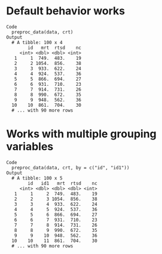 # Default behavior works

    Code
      preproc_data(data, crt)
    Output
      # A tibble: 100 x 4
            id   mrt  rtsd    nc
         <int> <dbl> <dbl> <int>
       1     1  749.  483.    19
       2     2 1054.  856.    38
       3     3  933.  622.    24
       4     4  924.  537.    36
       5     5  866.  694.    27
       6     6  931.  710.    23
       7     7  914.  731.    26
       8     8  990.  672.    35
       9     9  948.  562.    36
      10    10  861.  704.    30
      # ... with 90 more rows

# Works with multiple grouping variables

    Code
      preproc_data(data, crt, by = c("id", "id1"))
    Output
      # A tibble: 100 x 5
            id   id1   mrt  rtsd    nc
         <int> <dbl> <dbl> <dbl> <int>
       1     1     2  749.  483.    19
       2     2     3 1054.  856.    38
       3     3     4  933.  622.    24
       4     4     5  924.  537.    36
       5     5     6  866.  694.    27
       6     6     7  931.  710.    23
       7     7     8  914.  731.    26
       8     8     9  990.  672.    35
       9     9    10  948.  562.    36
      10    10    11  861.  704.    30
      # ... with 90 more rows

